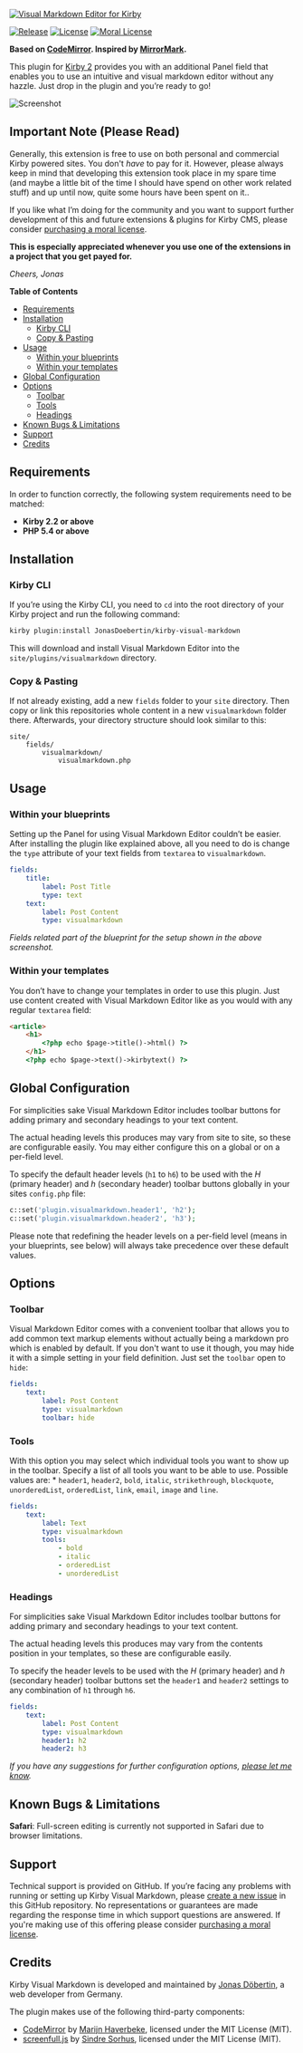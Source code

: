 [![Visual Markdown Editor for Kirby](https://raw.githubusercontent.com/JonasDoebertin/kirby-visual-markdown/master/logo.gif)](https://github.com/JonasDoebertin/kirby-visual-markdown/)

[![Release](https://img.shields.io/github/release/jonasdoebertin/kirby-visual-markdown.svg)](https://github.com/jonasdoebertin/kirby-mirrormark/releases)
[![License](https://img.shields.io/badge/license-GPLv3-blue.svg)](https://raw.githubusercontent.com/jonasdoebertin/kirby-mirrormark/master/LICENSE)
[![Moral License](https://img.shields.io/badge/buy-moral_license-8dae28.svg)](https://gumroad.com/l/visualmarkdown)

**Based on [CodeMirror](https://github.com/codemirror/CodeMirror). Inspired by [MirrorMark](https://github.com/musicbed/MirrorMark).**

This plugin for [Kirby 2](http://getkirby.com/) provides you with an additional Panel field that enables you to use an intuitive and visual markdown editor without any hazzle. Just drop in the plugin and you’re ready to go!

![Screenshot](https://raw.githubusercontent.com/JonasDoebertin/kirby-visual-markdown/master/screenshot.png)

## Important Note (Please Read)

Generally, this extension is free to use on both personal and commercial Kirby powered sites. You don't *have* to pay for it. However, please always keep in mind that developing this extension took place in my spare time (and maybe a little bit of the time I should have spend on other work related stuff) and up until now, quite some hours have been spent on it..

If you like what I’m doing for the community and you want to support further development of this and future extensions & plugins for Kirby CMS, please consider [purchasing a moral license](https://gumroad.com/l/visualmarkdown).

**This is especially appreciated whenever you use one of the extensions in a project that you get payed for.**

*Cheers, Jonas*

<!-- START doctoc generated TOC please keep comment here to allow auto update -->
<!-- DON'T EDIT THIS SECTION, INSTEAD RE-RUN doctoc TO UPDATE -->
**Table of Contents**

- [Requirements](#requirements)
- [Installation](#installation)
  - [Kirby CLI](#kirby-cli)
  - [Copy & Pasting](#copy--pasting)
- [Usage](#usage)
  - [Within your blueprints](#within-your-blueprints)
  - [Within your templates](#within-your-templates)
- [Global Configuration](#global-configuration)
- [Options](#options)
  - [Toolbar](#toolbar)
  - [Tools](#tools)
  - [Headings](#headings)
- [Known Bugs & Limitations](#known-bugs--limitations)
- [Support](#support)
- [Credits](#credits)

<!-- END doctoc generated TOC please keep comment here to allow auto update -->

## Requirements

In order to function correctly, the following system requirements need to be matched:

* **Kirby 2.2 or above**
* **PHP 5.4 or above**

## Installation

### Kirby CLI

If you’re using the Kirby CLI, you need to `cd` into the root directory of your Kirby project and run the following command:

```bash
kirby plugin:install JonasDoebertin/kirby-visual-markdown
```

This will download and install Visual Markdown Editor into the `site/plugins/visualmarkdown` directory.

### Copy & Pasting

If not already existing, add a new `fields` folder to your `site` directory. Then copy or link this repositories whole content in a new `visualmarkdown` folder there. Afterwards, your directory structure should look similar to this:

```
site/
	fields/
		visualmarkdown/
			visualmarkdown.php
```

## Usage

### Within your blueprints

Setting up the Panel for using Visual Markdown Editor couldn’t be easier. After installing the plugin like explained above, all you need to do is change the `type` attribute of your text fields from `textarea` to `visualmarkdown`.

```yaml
fields:
    title:
        label: Post Title
        type: text
    text:
        label: Post Content
        type: visualmarkdown
```

*Fields related part of the blueprint for the setup shown in the above screenshot.*

### Within your templates

You don’t have to change your templates in order to use this plugin. Just use content created with Visual Markdown Editor like as you would with any regular `textarea` field:

```html
<article>
	<h1>
		<?php echo $page->title()->html() ?>
	</h1>
	<?php echo $page->text()->kirbytext() ?>
```

## Global Configuration

For simplicities sake Visual Markdown Editor includes toolbar buttons for adding primary and secondary headings to your text content.

The actual heading levels this produces may vary from site to site, so these are configurable easily. You may either configure this on a global or on a per-field level.

To specify the default header levels (`h1` to `h6`) to be used with the *H* (primary header) and *h* (secondary header) toolbar buttons globally in your sites `config.php` file:

```php
c::set('plugin.visualmarkdown.header1', 'h2');
c::set('plugin.visualmarkdown.header2', 'h3');
```

Please note that redefining the header levels on a per-field level (means in your blueprints, see below) will always take precedence over these default values.

## Options

### Toolbar

Visual Markdown Editor comes with a convenient toolbar that allows you to add common text markup elements without actually being a markdown pro which is enabled by default. If you don't want to use it though, you may hide it with a simple setting in your field definition. Just set the `toolbar` open to `hide`:

```yaml
fields:
    text:
        label: Post Content
        type: visualmarkdown
		toolbar: hide
```

### Tools

With this option you may select which individual tools you want to show up in the toolbar. Specify a list of all tools you want to be able to use. Possible values are: * `header1`, `header2`, `bold`, `italic`, `strikethrough`, `blockquote`, `unorderedList`, `orderedList`, `link`, `email`, `image` and `line`.

```yaml
fields:
    text:
        label: Text
        type: visualmarkdown
        tools:
            - bold
            - italic
            - orderedList
            - unorderedList
```

### Headings

For simplicities sake Visual Markdown Editor includes toolbar buttons for adding primary and secondary headings to your text content.

The actual heading levels this produces may vary from the contents position in your templates, so these are configurable easily.

To specify the header levels to be used with the *H* (primary header) and *h* (secondary header) toolbar buttons set the `header1` and `header2` settings to any combination of `h1` through `h6`.

```yaml
fields:
    text:
        label: Post Content
        type: visualmarkdown
        header1: h2
        header2: h3
```

*If you have any suggestions for further configuration options, [please let me know](https://github.com/JonasDoebertin/kirby-visual-markdown/issues/new).*

## Known Bugs & Limitations

**Safari**: Full-screen editing is currently not supported in Safari due to browser limitations.

## Support

Technical support is provided on GitHub. If you’re facing any problems with running or setting up Kirby Visual Markdown, please [create a new issue](https://github.com/JonasDoebertin/kirby-visual-markdown/issues/new) in this GitHub repository. No representations or guarantees are made regarding the response time in which support questions are answered. If you're making use of this offering please consider [purchasing a moral license](https://gumroad.com/l/visualmarkdown).

## Credits

Kirby Visual Markdown is developed and maintained by [Jonas Döbertin](http://jd-powered.net/), a web developer from Germany.

The plugin makes use of the following third-party components:

* [CodeMirror](https://codemirror.net/) by [Marijn Haverbeke](http://marijnhaverbeke.nl/), licensed under the MIT License (MIT).
* [screenfull.js](https://github.com/sindresorhus/screenfull.js) by [Sindre Sorhus](https://sindresorhus.com/), licensed under the MIT License (MIT).
